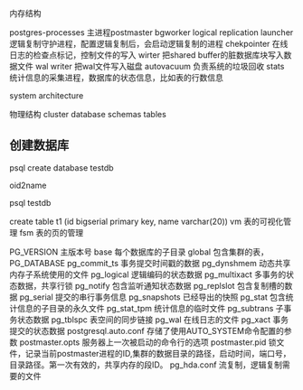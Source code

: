 内存结构


postgres-processes
主进程postmaster
bgworker logical replication launcher 逻辑复制守护进程，配置逻辑复制后，会启动逻辑复制的进程
chekpointer 在线日志的检查点标记，控制文件的写入
wirter 把shared buffer的脏数据库块写入数据文件
wal writer 把wal文件写入磁盘
autovacuum 负责系统的垃圾回收
stats 统计信息的采集进程，数据库的状态信息，比如表的行数信息


system architecture

物理结构
cluster
database
schemas
tables


## 创建数据库
psql
create database testdb

oid2name

psql testdb

create table t1 (id bigserial primary key, name varchar(20))
vm 表的可视化管理
fsm 表的页的管理

PG_VERSION 主版本号
base 每个数据库的子目录
global 包含集群的表，PG_DATABASE
pg_commit_ts 事务提交时间戳的数据
pg_dynshmem 动态共享内存子系统使用的文件
pg_logical 逻辑编码的状态数据
pg_multixact 多事务的状态数据，共享行锁
pg_notify 包含监听通知状态数据
pg_replslot 包含复制槽的数据
pg_serial 提交的串行事务信息
pg_snapshots 已经导出的快照
pg_stat 包含统计信息的子目录的永久文件
pg_stat_tpm 统计信息的临时文件
pg_subtrans 子事务状态数据
pg_tblspc 表空间的同步链接
pg_wal 在线日志的文件
pg_xact 事务提交的状态数据
postgresql.auto.conf 存储了使用AUTO_SYSTEM命令配置的参数
postmaster.opts 服务器上一次被启动的命令行的选项
postmaster.pid 锁文件，记录当前postmaster进程的ID,集群的数据目录的路径，启动时间，端口号，目录路径。第一次有效的，共享内存的段ID。
pg_hda.conf 流复制，逻辑复制需要的文件
